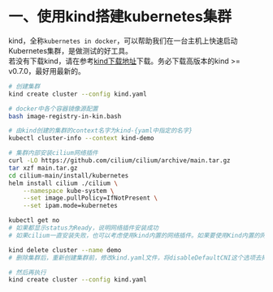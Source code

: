 # 一、使用kind搭建kubernetes集群
kind，全称`kubernetes in docker`，可以帮助我们在一台主机上快速启动Kubernetes集群，是做测试的好工具。  
若没有下载kind，请在参考<a href="https://kind.sigs.k8s.io/#installation-and-usage">kind下载地址</a>下载。务必下载高版本的kind >= v0.7.0，最好用最新的。

```bash
# 创建集群
kind create cluster --config kind.yaml

# docker中各个容器镜像源配置
bash image-registry-in-kin.bash

# 由kind创建的集群的context名字为kind-{yaml中指定的名字}
kubectl cluster-info --context kind-demo

# 集群内部安装cilium网络插件
curl -LO https://github.com/cilium/cilium/archive/main.tar.gz
tar xzf main.tar.gz
cd cilium-main/install/kubernetes
helm install cilium ./cilium \
    --namespace kube-system \
    --set image.pullPolicy=IfNotPresent \
    --set ipam.mode=kubernetes
```

```bash
kubectl get no
# 如果都显示status为Ready，说明网络插件安装成功
# 如果cilium一直安装失败，也可以考虑使用kind内置的网络插件。如果要使用Kind内置的网络插件，则使用 

kind delete cluster --name demo
# 删除集群后，重新创建集群前，修改kind.yaml文件，将disableDefaultCNI这个选项去掉即可

# 然后再执行
kind create cluster --config kind.yaml
```
